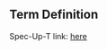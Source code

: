 ## Term Definition

Spec-Up-T link: <a href='https://weboftrust.github.io/WOT-terms/docs/glossary/SKRAP'>here</a>
